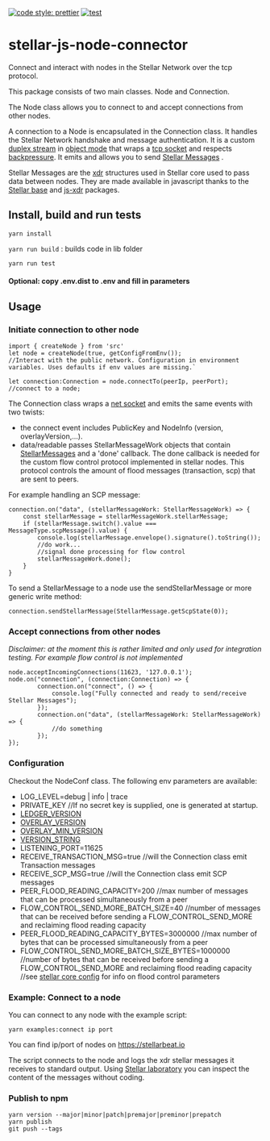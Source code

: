 [![code style: prettier](https://img.shields.io/badge/code_style-prettier-ff69b4.svg?style=flat-square)](https://github.com/prettier/prettier)
[![test](https://github.com/stellarbeat/js-stellar-node-connector/actions/workflows/test.yml/badge.svg)](https://github.com/stellarbeat/js-stellar-node-connector/actions/workflows/test.yml)

# stellar-js-node-connector

Connect and interact with nodes in the Stellar Network over the tcp protocol.

This package consists of two main classes. Node and Connection.

The Node class allows you to connect to and accept connections from other nodes.

A connection to a Node is encapsulated in the Connection class. It handles the Stellar Network handshake and message
authentication. It is a custom [duplex stream](https://nodejs.org/api/stream.html#stream_class_stream_duplex)
in [object mode](https://nodejs.org/api/stream.html#stream_object_mode) that wraps
a [tcp socket](https://nodejs.org/api/net.html#net_class_net_socket) and
respects [backpressure](https://nodejs.org/en/docs/guides/backpressuring-in-streams/). It emits and allows you to
send [Stellar Messages](https://github.com/stellar/js-stellar-base/blob/6e0fa3e1a25910e193041d1f377b71f125ec4d1c/src/generated/stellar-xdr_generated.js#L2470)
.

Stellar Messages are the [xdr](https://github.com/stellar/stellar-core/tree/master/src/xdr) structures used in Stellar
core used to pass data between nodes. They are made available in javascript thanks to
the [Stellar base](https://github.com/stellar/js-stellar-base) and [js-xdr](https://github.com/stellar/js-xdr) packages.

## Install, build and run tests

`yarn install`

`yarn run build` : builds code in lib folder

`yarn run test`

#### Optional: copy .env.dist to .env and fill in parameters

## Usage

### Initiate connection to other node

```
import { createNode } from 'src'
let node = createNode(true, getConfigFromEnv()); 
//Interact with the public network. Configuration in environment variables. Uses defaults if env values are missing.`

let connection:Connection = node.connectTo(peerIp, peerPort); //connect to a node;
```

The Connection class wraps a [net socket](https://nodejs.org/api/net.html#net_class_net_socket) and emits the same
events with two twists:

* the connect event includes PublicKey and NodeInfo (version, overlayVersion,...).
* data/readable passes StellarMessageWork objects that
  contain [StellarMessages](https://github.com/stellar/js-stellar-base/blob/6e0fa3e1a25910e193041d1f377b71f125ec4d1c/src/generated/stellar-xdr_generated.js#L2470)
  and a 'done' callback. The done callback is needed for the custom flow control protocol implemented in stellar nodes.
  This protocol controls the amount of flood messages (transaction, scp) that are sent to peers.

For example handling an SCP message:

```
connection.on("data", (stellarMessageWork: StellarMessageWork) => {
    const stellarMessage = stellarMessageWork.stellarMessage;
    if (stellarMessage.switch().value === MessageType.scpMessage().value) {
        console.log(stellarMessage.envelope().signature().toString());       
        //do work...
        //signal done processing for flow control
        stellarMessageWork.done();
    }
}
```

To send a StellarMessage to a node use the sendStellarMessage or more generic write method:

`connection.sendStellarMessage(StellarMessage.getScpState(0));`

### Accept connections from other nodes

*Disclaimer: at the moment this is rather limited and only used for integration testing. For example flow control is not
implemented*

```
node.acceptIncomingConnections(11623, '127.0.0.1');
node.on("connection", (connection:Connection) => {
        connection.on("connect", () => {
            console.log("Fully connected and ready to send/receive Stellar Messages");
        });
        connection.on("data", (stellarMessageWork: StellarMessageWork) => {
            //do something
        });
});
```

### Configuration

Checkout the NodeConf class. The following env parameters are available:

* LOG_LEVEL=debug | info | trace
* PRIVATE_KEY //If no secret key is supplied, one is generated at startup.
* [LEDGER_VERSION](https://github.com/stellar/stellar-core/blob/7d73fddb0489081bfc1350a691515ff39556c1d6/src/main/Config.h#L318)
* [OVERLAY_VERSION](https://github.com/stellar/stellar-core/blob/7d73fddb0489081bfc1350a691515ff39556c1d6/src/main/Config.h#L328)
* [OVERLAY_MIN_VERSION](https://github.com/stellar/stellar-core/blob/7d73fddb0489081bfc1350a691515ff39556c1d6/src/main/Config.h#L327)
* [VERSION_STRING](https://github.com/stellar/stellar-core/blob/7d73fddb0489081bfc1350a691515ff39556c1d6/src/main/Config.h#L329)
* LISTENING_PORT=11625
* RECEIVE_TRANSACTION_MSG=true //will the Connection class emit Transaction messages
* RECEIVE_SCP_MSG=true //will the Connection class emit SCP messages
* PEER_FLOOD_READING_CAPACITY=200 //max number of messages that can be processed simultaneously from a peer
* FLOW_CONTROL_SEND_MORE_BATCH_SIZE=40 //number of messages that can be received before sending a FLOW_CONTROL_SEND_MORE and reclaiming flood reading capacity
* PEER_FLOOD_READING_CAPACITY_BYTES=3000000 //max number of bytes that can be processed simultaneously from a peer
* FLOW_CONTROL_SEND_MORE_BATCH_SIZE_BYTES=1000000 //number of bytes that can be received before sending a FLOW_CONTROL_SEND_MORE and reclaiming flood reading capacity
//see [stellar core config](https://github.com/stellar/stellar-core/blob/6177299100b114aa108584053414371f38aebf53/docs/stellar-core_example.cfg#L485) for info on flood control parameters
### Example: Connect to a node

You can connect to any node with the example script:

```
yarn examples:connect ip port
```

You can find ip/port of nodes on https://stellarbeat.io

The script connects to the node and logs the xdr stellar messages it receives to standard output.
Using [Stellar laboratory](https://laboratory.stellar.org/#xdr-viewer?input=AAAACAAAAAIAAAAAVLkjMqFSTqiF2nhSF6zfatXkIxwm9h3NAah7%2FoJqpfwAAABkAhPUSgAPY%2FIAAAAAAAAAAAAAAAEAAAAAAAAAAwAAAAFHVE4AAAAAACJWAPBnEjR3slaKYj1uzT4ZkcOW8dg2e6shBFN2ro8wAAAAAAAAAAAAAAAAAAKKOwADDUAAAAAAMHXkhQAAAAAAAAABgmql%2FAAAAEAPXdZYvTZvbFUU0phuw5JwH6REiiTS5NiwRvlmtvQacigoyeYWF1PWOyN6ITKUu1CFUb6iY0WKV69y69seTSQI&type=StellarMessage&network=test)
you can inspect the content of the messages without coding.

### Publish to npm

```
yarn version --major|minor|patch|premajor|preminor|prepatch
yarn publish
git push --tags
```
